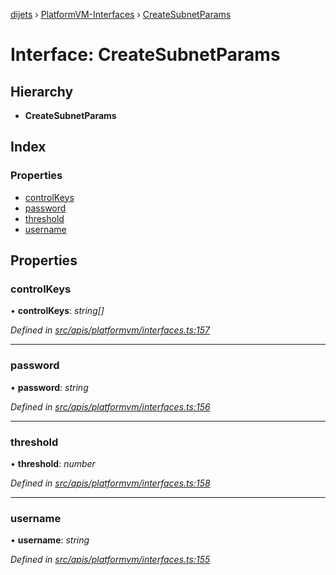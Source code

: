 [dijets](../README.md) › [PlatformVM-Interfaces](../modules/platformvm_interfaces.md) › [CreateSubnetParams](platformvm_interfaces.createsubnetparams.md)

# Interface: CreateSubnetParams

## Hierarchy

* **CreateSubnetParams**

## Index

### Properties

* [controlKeys](platformvm_interfaces.createsubnetparams.md#controlkeys)
* [password](platformvm_interfaces.createsubnetparams.md#password)
* [threshold](platformvm_interfaces.createsubnetparams.md#threshold)
* [username](platformvm_interfaces.createsubnetparams.md#username)

## Properties

###  controlKeys

• **controlKeys**: *string[]*

*Defined in [src/apis/platformvm/interfaces.ts:157](https://github.com/Dijets-Inc/dijetsjs/blob/master/src/apis/platformvm/interfaces.ts#L157)*

___

###  password

• **password**: *string*

*Defined in [src/apis/platformvm/interfaces.ts:156](https://github.com/Dijets-Inc/dijetsjs/blob/master/src/apis/platformvm/interfaces.ts#L156)*

___

###  threshold

• **threshold**: *number*

*Defined in [src/apis/platformvm/interfaces.ts:158](https://github.com/Dijets-Inc/dijetsjs/blob/master/src/apis/platformvm/interfaces.ts#L158)*

___

###  username

• **username**: *string*

*Defined in [src/apis/platformvm/interfaces.ts:155](https://github.com/Dijets-Inc/dijetsjs/blob/master/src/apis/platformvm/interfaces.ts#L155)*

